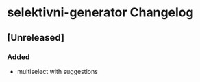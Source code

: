 <!-- Keep a Changelog guide -> https://keepachangelog.com -->

# selektivni-generator Changelog

## [Unreleased]
### Added
- multiselect with suggestions
